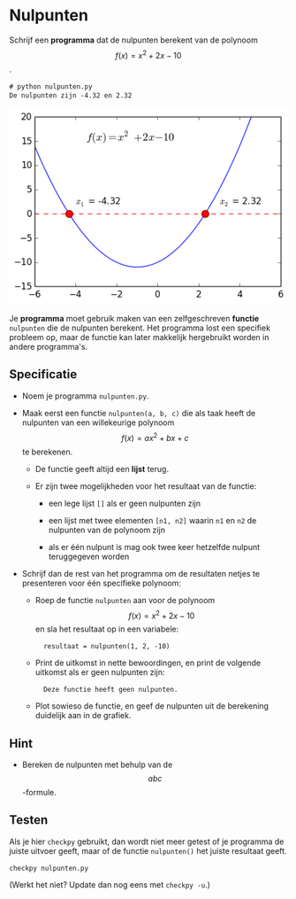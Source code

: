 # Nulpunten

Schrijf een **programma** dat de nulpunten berekent van de polynoom $$f(x)=x^2+2x-10$$.

    # python nulpunten.py
    De nulpunten zijn -4.32 en 2.32

![](PolynoomAnalyse.png)

Je **programma** moet gebruik maken van een zelfgeschreven **functie** `nulpunten` die de nulpunten berekent. Het programma lost een specifiek probleem op, maar de functie kan later makkelijk hergebruikt worden in andere programma's.


## Specificatie

- Noem je programma `nulpunten.py`.

- Maak eerst een functie `nulpunten(a, b, c)` die als taak heeft de nulpunten van een willekeurige polynoom $$f(x)=ax^2+bx+c$$ te berekenen.

    - De functie geeft altijd een **lijst** terug.

    - Er zijn twee mogelijkheden voor het resultaat van de functie:

        - een lege lijst `[]` als er geen nulpunten zijn

        - een lijst met twee elementen `[n1, n2]` waarin `n1` en `n2` de nulpunten van de polynoom zijn

        - als er één nulpunt is mag ook twee keer hetzelfde nulpunt teruggegeven worden

- Schrijf dan de rest van het programma om de resultaten netjes te presenteren voor één specifieke polynoom:

    - Roep de functie `nulpunten` aan voor de polynoom $$f(x)=x^2+2x-10$$ en sla het resultaat op in een variabele:

            resultaat = nulpunten(1, 2, -10)

    - Print de uitkomst in nette bewoordingen, en print de volgende uitkomst als er geen nulpunten zijn:

            Deze functie heeft geen nulpunten.

    - Plot sowieso de functie, en geef de nulpunten uit de berekening duidelijk aan in de grafiek.


## Hint

- Bereken de nulpunten met behulp van de $$abc$$-formule.


## Testen

Als je hier `checkpy` gebruikt, dan wordt niet meer getest of je programma de juiste uitvoer geeft, maar of de functie `nulpunten()` het juiste resultaat geeft.

    checkpy nulpunten.py

(Werkt het niet? Update dan nog eens met `checkpy -u`.)
